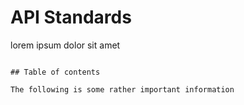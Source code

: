# API Standards

lorem ipsum dolor sit amet

```

## Table of contents

The following is some rather important information
```
